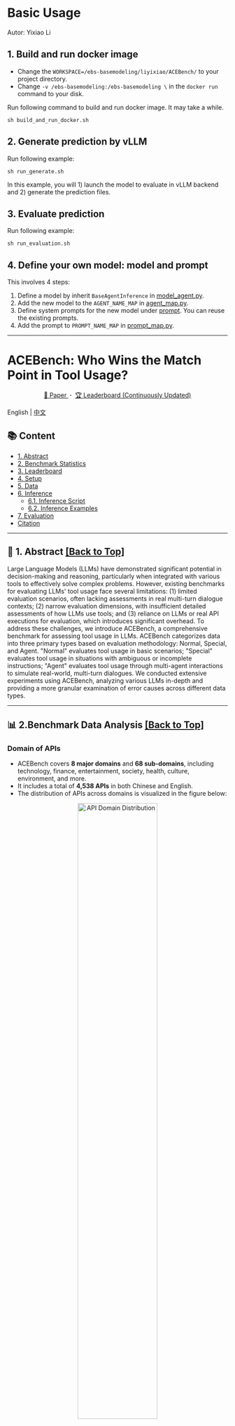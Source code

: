 # Basic Usage

Autor: Yixiao Li

## 1. Build and run docker image

- Change the `WORKSPACE=/ebs-basemodeling/liyixiao/ACEBench/` to your project directory.
- Change `-v /ebs-basemodeling:/ebs-basemodeling \` in the `docker run` command to your disk.

Run following command to build and run docker image. It may take a while.

```shell
sh build_and_run_docker.sh
```

## 2. Generate prediction by vLLM

Run following example:

```shell
sh run_generate.sh
```

In this example, you will 1) launch the model to evaluate in vLLM backend and 2) generate the prediction files.

## 3. Evaluate prediction

Run following example:

```shell
sh run_evaluation.sh
```

## 4. Define your own model: model and prompt
This involves 4 steps:
1. Define a model by inherit `BaseAgentInference` in [model_agent.py](model_inference/model_agent.py). 
2. Add the new model to the `AGENT_NAME_MAP` in [agent_map.py](model_inference/agent_map.py).
3. Define system prompts for the new model under [prompt](model_inference/prompt). You can reuse the existing prompts.
4. Add the prompt to `PROMPT_NAME_MAP` in [prompt_map.py](model_inference/prompt/prompt_map.py).

---

# ACEBench: Who Wins the Match Point in Tool Usage?

<p align="center">
  <a href="https://arxiv.org/abs/2501.12851">📃 Paper </a>
  <b>&nbsp;·&nbsp;</b> <a href="https://ACEBench.github.io/ACEBench/">🏆 Leaderboard (Continuously Updated)</a>
</p>

English | [中文](README_CN.md)

## 📚 Content

- [1\. Abstract](#abstract)
- [2\. Benchmark Statistics](#statistics)
- [3\. Leaderboard](#leaderboard)
- [4\. Setup](#setup)
- [5\. Data](#data)
- [6\. Inference](#inference)
  - [6.1\. Inference Script](#open_source_inference)
  - [6.2\. Inference Examples](#openai_inference)
- [7\. Evaluation](#evaluation)
- [Citation](#citation)

---

<span id="abstract">
</span>

## 📘 1\. Abstract [[Back to Top]](#content)

Large Language Models (LLMs) have demonstrated significant potential in decision-making and reasoning, particularly when integrated with various tools to effectively solve complex problems. However, existing benchmarks for evaluating LLMs' tool usage face several limitations: (1) limited evaluation scenarios, often lacking assessments in real multi-turn dialogue contexts; (2) narrow evaluation dimensions, with insufficient detailed assessments of how LLMs use tools; and (3) reliance on LLMs or real API executions for evaluation, which introduces significant overhead. To address these challenges, we introduce ACEBench, a comprehensive benchmark for assessing tool usage in LLMs. ACEBench categorizes data into three primary types based on evaluation methodology: Normal, Special, and Agent. "Normal" evaluates tool usage in basic scenarios; "Special" evaluates tool usage in situations with ambiguous or incomplete instructions; "Agent" evaluates tool usage through multi-agent interactions to simulate real-world, multi-turn dialogues. We conducted extensive experiments using ACEBench, analyzing various LLMs in-depth and providing a more granular examination of error causes across different data types.

---

<span id="statistics">
</span>

## 📊 2.Benchmark Data Analysis [[Back to Top]](#content)

### **Domain of APIs**

- ACEBench covers **8 major domains** and **68 sub-domains**, including technology, finance, entertainment, society, health, culture, environment, and more.
- It includes a total of **4,538 APIs** in both Chinese and English.
- The distribution of APIs across domains is visualized in the figure below:

<p align="center">
  <img src="./fig/api_domain.png" alt="API Domain Distribution" width="60%">
</p>

### **Data Composition**

- ACEBench consists of three main categories of test samples:
  - **Normal**: Basic tool-use scenarios.
  - **Agent**: Multi-turn interactions involving users and environments.
  - **Special**: Complex scenarios requiring multiple steps or handling infeasible tool calls.
- The data composition is visualized below, showcasing the comprehensive coverage of tool-use capabilities:

<p align="center">
  <img src="./fig/data_composition.png" alt="Data Composition" width="50%">
</p>

<span id="leaderboard">
</span>

## 🏆 3\. Leaderboard [[Back to Top]](#content)

| Model                                 | normal | special | agent | overall |
| ------------------------------------- | ------ | ------- | ----- | ------- |
| **close-source model**                |
| gpt-4o-2024-11-20                     | 0.927  | 0.933   | 0.715 | 0.896   |
| gpt-4-turbo-2024-04-09                | 0.917  | 0.913   | 0.725 | 0.886   |
| qwen-max                              | 0.887  | 0.740   | 0.685 | 0.817   |
| o1-preview                            | 0.830  | 0.793   | 0.735 | 0.806   |
| deepseek-chat                         | 0.926  | 0.733   | 0.350 | 0.785   |
| gpt-4o-mini-2024-07-18                | 0.834  | 0.813   | 0.390 | 0.760   |
| claude-3-5-sonnet-20241022            | 0.835  | 0.820   | 0.350 | 0.756   |
| gemini-1.5-pro                        | 0.822  | 0.800   | 0.250 | 0.728   |
| o1-mini                               | 0.774  | 0.673   | 0.610 | 0.722   |
| doubao-pro-32k                        | 0.750  | 0.593   | 0.235 | 0.628   |
| **open-source model**                 |
| Qwen2.5-Coder-32B-Instruct-local      | 0.908  | 0.813   | 0.715 | 0.853   |
| Qwen2.5-32B-Instruct-local            | 0.852  | 0.747   | 0.690 | 0.799   |
| Qwen2.5-72B-Instruct-local            | 0.873  | 0.773   | 0.525 | 0.793   |
| Qwen2.5-Coder-14B-Instruct-local      | 0.868  | 0.647   | 0.525 | 0.756   |
| Qwen2.5-14B-Instruct-local            | 0.790  | 0.540   | 0.250 | 0.640   |
| Llama-3.1-70B-Instruct-local          | 0.753  | 0.473   | 0.435 | 0.629   |
| Qwen2.5-7B-Instruct-local             | 0.759  | 0.447   | 0.125 | 0.578   |
| DeepSeek-Coder-V2-Lite-Instruct-local | 0.688  | 0.413   | 0.015 | 0.511   |
| Qwen2.5-Coder-7B-Instruct-local       | 0.735  | 0.193   | 0.125 | 0.496   |
| watt-tool-8B-local                    | 0.763  | 0.100   | 0.040 | 0.474   |
| ToolACE-8B-local                      | 0.782  | 0.013   | 0.040 | 0.462   |
| Hammer2.1-7b-local                    | 0.627  | 0.260   | 0.185 | 0.461   |
| Meta-Llama-3.1-8B-Instruct-local      | 0.450  | 0.267   | 0.040 | 0.338   |
| Qwen2.5-Coder-3B-Instruct-local       | 0.495  | 0.100   | 0.065 | 0.323   |
| Phi-3-mini-128k-instruct-local        | 0.389  | 0.253   | 0.015 | 0.295   |
| Qwen2.5-3B-Instruct-local             | 0.408  | 0.127   | 0.065 | 0.280   |
| Llama-3.2-3B-Instruct-local           | 0.327  | 0.100   | 0.000 | 0.216   |
| xLAM-7b-r-local                       | 0.187  | 0.013   | 0.075 | 0.123   |
| Hammer2.1-3b-local                    | 0.118  | 0.013   | 0.015 | 0.074   |

---

<span id="setup">
</span>

## 🛠️ 4\. Setup [[Back to Top]](#content)

Execute the following command to install the required dependencies for inference and evaluation:

```bash
pip install -r requirements.txt
```

---

## 🗂️ 5\. Data [[Back to Top]](#content)

<span id="load_data">
</span>

All data is stored in the data_all directory, divided into English and Chinese parts, which are located in the data_en and data_zh folders respectively. Each folder contains multiple JSON files, named in the format data_{category}.json, where category represents the type of data.

```
data_all/
├── possible_answer_en/        
│   ├── data_{normal}.json
│   ├── data_{special}.json
│   ├── data_{agent}.json
├── possible_answer_zh/        
│   ├── data_{normal}.json
│   ├── data_{special}.json
│   ├── data_{agent}.json
...
```

## 🧠 6\. Inference [[Back to Top]](#content)

<span id="open_source_inference">
</span>

### 6.1 Inference Script

To run inference with cmodels, use the `generate.py` script. This script supports various models, categories, and languages.

### Basic Usage

```bash
python generate.py  --model <model_name>  --model_path <model_path>  
--category <category> --language <language> 
```

Arguments:

- `--model`: Specifies the model to use for inference.
- `--model_path`: Specifies the local path to the model (only for open-source models).
- `--category`: Defines the category of tasks or datasets to evaluate. Available categories can be found in eval_checker/eval_checker_constant.py.
- `--language`: Specifies the language of the input/output. Supported languages: "en" (English), "zh" (Chinese)

<!-- - `--do_sample`: Enable token sampling during generation. Defaults to greedy decoding.
- `--temperature`: ecoding temperature, applicable only with `--do_sample`.
- `--top_p`: Cumulative probability threshold for token sampling, applicable only with `--do_sample`.
- `--max_new_tokens`: Maximum number of tokens to generate, default is 1024. -->

### 6.2\. Inference Examples

for closed-source model

```bash
python generate.py --model qwen-max --category test_all --language zh
```

for local model

```bash
python generate.py --model Qwen2.5-3B-Instruct-local --model-path /mnt/nas/ckpt/Qwen2.5-3B-Instruct --category test_all --language zh
```

### 6.3\. Precautions

* Before running the program, ensure that the environment variable .env file is correctly configured. To invoke OpenAI, you need to use the external network. Configure the environment variables https_proxy and http_proxy. To use the gemini model, you need to use the Japanese proxy.
* The model to be evaluated needs to be mapped in model_inference/inference_map.py. The model invoked through OpenAI can be added to the APIModelInference list, and the customized inference model can be added to the CommonInference list. The name of a local model ends with -local.
* To add a customized evaluation model, add the model class to model_dict by referring to model_inference/model_infer.py.
* Evaluate the open-source model on Hugging Face. You are advised to use LLaMA-Factory to combine LoRA weights and then infer.

## 📈 7. Evaluation [[Back to Top]](#content)

To evaluate the performance of the models, use the `eval_main.py` script. This script supports various evaluation metrics and can be used for both open-source and closed-source models.

### Basic Usage

```bash
python evaluate.py --model <model_name> --category <category> --language <language>
```

## 📄 Citation

If you find our paper and resources useful, please consider citing our paper:

```bibtex
@article{chen2025acebench,
  title={ACEBench: Who Wins the Match Point in Tool Learning?},
  author={Chen, Chen and Hao, Xinlong and Liu, Weiwen and Huang, Xu and Zeng, Xingshan and Yu, Shuai and Li, Dexun and Wang, Shuai and Gan, Weinan and Huang, Yuefeng and others},
  journal={arXiv preprint arXiv:2501.12851},
  year={2025}
}
```
